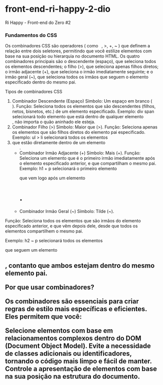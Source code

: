 # front-end-ri-happy-2-dio
Ri Happy - Front-end do Zero #2

### Fundamentos do CSS

Os combinadores CSS são operadores ( como ` `, >, +, ~ ) que definem a relação entre dois seletores, permitindo que você estilize elementos com base na sua posição ou hierarquia no documento HTML. Os quatro combinadores principais são o descendente (espaço), que seleciona todos os elementos descendentes; o filho (>), que seleciona apenas filhos diretos; o irmão adjacente (+), que seleciona o irmão imediatamente seguinte; e o irmão geral (~), que seleciona todos os irmãos que seguem o elemento especificado dentro do mesmo pai. 

Tipos de combinadores CSS

1. Combinador Descendente (Espaço)
Símbolo: Um espaço em branco ( ` ` ). 
Função: Seleciona todos os elementos que são descendentes (filhos, netos, bisnetos, etc.) de um elemento especificado. 
Exemplo: div span selecionará todo elemento <span> que está dentro de qualquer elemento <div>, não importa o quão aninhado ele esteja. 
2. Combinador Filho (>)
Símbolo: Maior que (>). 
Função: Seleciona apenas os elementos que são filhos diretos do elemento pai especificado. 
Exemplo: ul > li selecionará todos os elementos <li> que estão diretamente dentro de um elemento <ul>. 
3. Combinador Irmão Adjacente (+)
Símbolo: Mais (+). 
Função: Seleciona um elemento que é o primeiro irmão imediatamente após o elemento especificado anterior, e que compartilham o mesmo pai. 
Exemplo: h1 + p selecionará o primeiro elemento <p> que vem logo após um elemento <h1>. 
4. Combinador Irmão Geral (~)
Símbolo: Tilde (~).

Função: Seleciona todos os elementos que são irmãos do elemento especificado anterior, e que vêm depois dele, desde que todos os elementos compartilhem o mesmo pai. 

Exemplo: h2 ~ p selecionará todos os elementos <p> que seguem um elemento <h2>, contanto que ambos estejam dentro do mesmo elemento pai. 

Por que usar combinadores?

Os combinadores são essenciais para criar regras de estilo mais específicas e eficientes. Eles permitem que você: 

Selecione elementos com base em relacionamentos complexos dentro do DOM (Document Object Model). 
Evite a necessidade de classes adicionais ou identificadores, tornando o código mais limpo e fácil de manter. 
Controle a apresentação de elementos com base na sua posição na estrutura do documento. 
